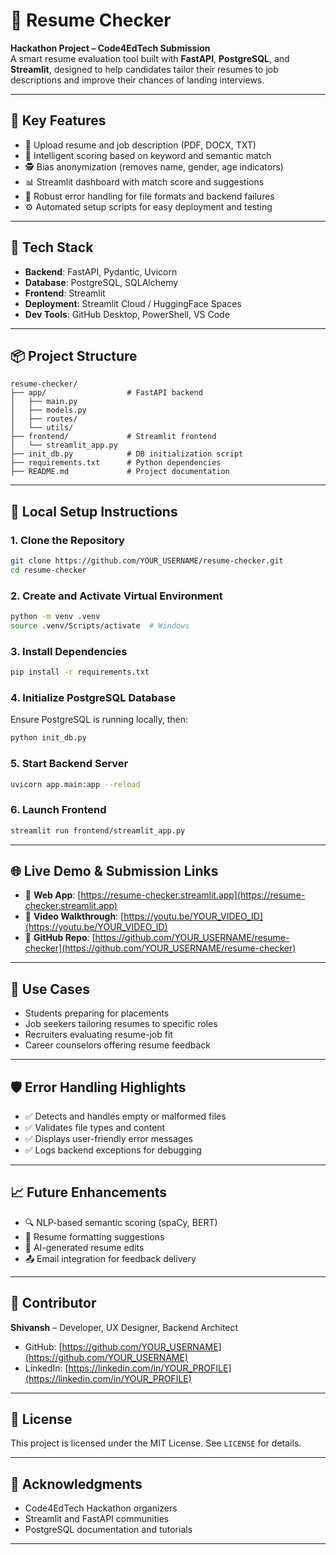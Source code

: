 # 🧠 Resume Checker

**Hackathon Project – Code4EdTech Submission**  
A smart resume evaluation tool built with **FastAPI**, **PostgreSQL**, and **Streamlit**, designed to help candidates tailor their resumes to job descriptions and improve their chances of landing interviews.

---

## 🚀 Key Features

- 📄 Upload resume and job description (PDF, DOCX, TXT)
- 🧠 Intelligent scoring based on keyword and semantic match
- 🕵️ Bias anonymization (removes name, gender, age indicators)
- 📊 Streamlit dashboard with match score and suggestions
- 🔐 Robust error handling for file formats and backend failures
- ⚙️ Automated setup scripts for easy deployment and testing

---

## 🧱 Tech Stack

- **Backend**: FastAPI, Pydantic, Uvicorn  
- **Database**: PostgreSQL, SQLAlchemy  
- **Frontend**: Streamlit  
- **Deployment**: Streamlit Cloud / HuggingFace Spaces  
- **Dev Tools**: GitHub Desktop, PowerShell, VS Code

---

## 📦 Project Structure

```
resume-checker/
├── app/                  # FastAPI backend
│   ├── main.py
│   ├── models.py
│   ├── routes/
│   └── utils/
├── frontend/             # Streamlit frontend
│   └── streamlit_app.py
├── init_db.py            # DB initialization script
├── requirements.txt      # Python dependencies
├── README.md             # Project documentation
```

---

## 🧪 Local Setup Instructions

### 1. Clone the Repository

```bash
git clone https://github.com/YOUR_USERNAME/resume-checker.git
cd resume-checker
```

### 2. Create and Activate Virtual Environment

```bash
python -m venv .venv
source .venv/Scripts/activate  # Windows
```

### 3. Install Dependencies

```bash
pip install -r requirements.txt
```

### 4. Initialize PostgreSQL Database

Ensure PostgreSQL is running locally, then:

```bash
python init_db.py
```

### 5. Start Backend Server

```bash
uvicorn app.main:app --reload
```

### 6. Launch Frontend

```bash
streamlit run frontend/streamlit_app.py
```

---

## 🌐 Live Demo & Submission Links

- 🔗 **Web App**: [https://resume-checker.streamlit.app](https://resume-checker.streamlit.app)  
- 🎥 **Video Walkthrough**: [https://youtu.be/YOUR_VIDEO_ID](https://youtu.be/YOUR_VIDEO_ID)  
- 📁 **GitHub Repo**: [https://github.com/YOUR_USERNAME/resume-checker](https://github.com/YOUR_USERNAME/resume-checker)

---

## 🎯 Use Cases

- Students preparing for placements  
- Job seekers tailoring resumes to specific roles  
- Recruiters evaluating resume-job fit  
- Career counselors offering resume feedback

---

## 🛡️ Error Handling Highlights

- ✅ Detects and handles empty or malformed files  
- ✅ Validates file types and content  
- ✅ Displays user-friendly error messages  
- ✅ Logs backend exceptions for debugging

---

## 📈 Future Enhancements

- 🔍 NLP-based semantic scoring (spaCy, BERT)  
- 🧾 Resume formatting suggestions  
- 🧠 AI-generated resume edits  
- 📤 Email integration for feedback delivery

---

## 🤝 Contributor

**Shivansh** – Developer, UX Designer, Backend Architect  
- GitHub: [https://github.com/YOUR_USERNAME](https://github.com/YOUR_USERNAME)  
- LinkedIn: [https://linkedin.com/in/YOUR_PROFILE](https://linkedin.com/in/YOUR_PROFILE)

---

## 📜 License

This project is licensed under the MIT License. See `LICENSE` for details.

---

## 🙌 Acknowledgments

- Code4EdTech Hackathon organizers  
- Streamlit and FastAPI communities  
- PostgreSQL documentation and tutorials

---
